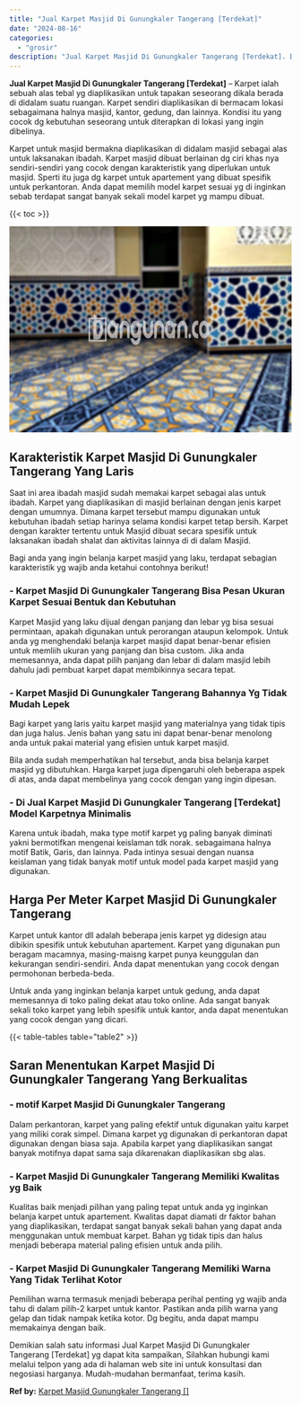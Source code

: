 ```yaml
---
title: "Jual Karpet Masjid Di Gunungkaler Tangerang [Terdekat]"
date: "2024-08-16"
categories: 
  - "grosir"
description: "Jual Karpet Masjid Di Gunungkaler Tangerang [Terdekat]. Demikian salah satu informasi Jual Karpet Masjid Di Gunungkaler Tangerang [Terdekat] yg dapat kita..."
---
```


**Jual Karpet Masjid Di Gunungkaler Tangerang \[Terdekat\]** – Karpet ialah sebuah alas tebal yg diaplikasikan untuk tapakan seseorang dikala berada di didalam suatu ruangan. Karpet sendiri diaplikasikan di bermacam lokasi sebagaimana halnya masjid, kantor, gedung, dan lainnya. Kondisi itu yang cocok dg kebutuhan seseorang untuk diterapkan di lokasi yang ingin dibelinya.

Karpet untuk masjid bermakna diaplikasikan di didalam masjid sebagai alas untuk laksanakan ibadah. Karpet masjid dibuat berlainan dg ciri khas nya sendiri-sendiri yang cocok dengan karakteristik yang diperlukan untuk masjid. Sperti itu juga dg karpet untuk apartement yang dibuat spesifik untuk perkantoran. Anda dapat memilih model karpet sesuai yg di inginkan sebab terdapat sangat banyak sekali model karpet yg mampu dibuat.

{{< toc >}}

![Jual Karpet Masjid Di Gunungkaler Tangerang [Terdekat]](/images/grosir-karpet-murah-44.png)

## Karakteristik Karpet Masjid Di Gunungkaler Tangerang Yang Laris

Saat ini area ibadah masjid sudah memakai karpet sebagai alas untuk ibadah. Karpet yang diaplikasikan di masjid berlainan dengan jenis karpet dengan umumnya. Dimana karpet tersebut mampu digunakan untuk kebutuhan ibadah setiap harinya selama kondisi karpet tetap bersih. Karpet dengan karakter tertentu untuk Masjid dibuat secara spesifik untuk laksanakan ibadah shalat dan aktivitas lainnya di di dalam Masjid.

Bagi anda yang ingin belanja karpet masjid yang laku, terdapat sebagian karakteristik yg wajib anda ketahui contohnya berikut!

### \- Karpet Masjid Di Gunungkaler Tangerang Bisa Pesan Ukuran Karpet Sesuai Bentuk dan Kebutuhan

Karpet Masjid yang laku dijual dengan panjang dan lebar yg bisa sesuai permintaan, apakah digunakan untuk perorangan ataupun kelompok. Untuk anda yg menghendaki belanja karpet masjid dapat benar-benar efisien untuk memliih ukuran yang panjang dan bisa custom. Jika anda memesannya, anda dapat pilih panjang dan lebar di dalam masjid lebih dahulu jadi pembuat karpet dapat membikinnya secara tepat.

### \- Karpet Masjid Di Gunungkaler Tangerang Bahannya Yg Tidak Mudah Lepek

Bagi karpet yang laris yaitu karpet masjid yang materialnya yang tidak tipis dan juga halus. Jenis bahan yang satu ini dapat benar-benar menolong anda untuk pakai material yang efisien untuk karpet masjid.

Bila anda sudah memperhatikan hal tersebut, anda bisa belanja karpet masjid yg dibutuhkan. Harga karpet juga dipengaruhi oleh beberapa aspek di atas, anda dapat membelinya yang cocok dengan yang ingin dipesan.

### \- Di Jual Karpet Masjid Di Gunungkaler Tangerang \[Terdekat\] Model Karpetnya Minimalis

Karena untuk ibadah, maka type motif karpet yg paling banyak diminati yakni bermotifkan mengenai keislaman tdk norak. sebagaimana halnya motif Batik, Garis, dan lainnya. Pada intinya sesuai dengan nuansa keislaman yang tidak banyak motif untuk model pada karpet masjid yang digunakan.

## Harga Per Meter Karpet Masjid Di Gunungkaler Tangerang

Karpet untuk kantor dll adalah beberapa jenis karpet yg didesign atau dibikin spesifik untuk kebutuhan apartement. Karpet yang digunakan pun beragam macamnya, masing-maisng karpet punya keunggulan dan kekurangan sendiri-sendiri. Anda dapat menentukan yang cocok dengan permohonan berbeda-beda.

Untuk anda yang inginkan belanja karpet untuk gedung, anda dapat memesannya di toko paling dekat atau toko online. Ada sangat banyak sekali toko karpet yang lebih spesifik untuk kantor, anda dapat menentukan yang cocok dengan yang dicari.

{{< table-tables table="table2" >}}

## Saran Menentukan Karpet Masjid Di Gunungkaler Tangerang Yang Berkualitas

### \- motif Karpet Masjid Di Gunungkaler Tangerang

Dalam perkantoran, karpet yang paling efektif untuk digunakan yaitu karpet yang miliki corak simpel. Dimana karpet yg digunakan di perkantoran dapat digunakan dengan biasa saja. Apabila karpet yang diaplikasikan sangat banyak motifnya dapat sama saja dikarenakan diaplikasikan sbg alas.

### \- Karpet Masjid Di Gunungkaler Tangerang Memiliki Kwalitas yg Baik

Kualitas baik menjadi pilihan yang paling tepat untuk anda yg inginkan belanja karpet untuk apartement. Kwalitas dapat diamati dr faktor bahan yang diaplikasikan, terdapat sangat banyak sekali bahan yang dapat anda menggunakan untuk membuat karpet. Bahan yg tidak tipis dan halus menjadi beberapa material paling efisien untuk anda pilih.

### \- Karpet Masjid Di Gunungkaler Tangerang Memiliki Warna Yang Tidak Terlihat Kotor

Pemilihan warna termasuk menjadi beberapa perihal penting yg wajib anda tahu di dalam pilih-2 karpet untuk kantor. Pastikan anda pilih warna yang gelap dan tidak nampak ketika kotor. Dg begitu, anda dapat mampu memakainya dengan baik.

Demikian salah satu informasi Jual Karpet Masjid Di Gunungkaler Tangerang \[Terdekat\] yg dapat kita sampaikan, Silahkan hubungi kami melalui telpon yang ada di halaman web site ini untuk konsultasi dan negosiasi harganya. Mudah-mudahan bermanfaat, terima kasih.

**Ref by:**  [Karpet Masjid Gunungkaler Tangerang []](https://id.wikipedia.org/wiki/Karpet)
